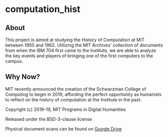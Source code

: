 # computation_hist

## About

This project is aimed at studying the History of Computation at MIT between 1950 and 1962. 
Utilizing the MIT Archives' collection of documents from when the IBM 704 first came to 
the Institute, we are able to analyze the key events and players of bringing one of the first 
computers to the campus.

## Why Now?

MIT recently announced the creation of the Schwarzman College of Computing to begin in 2019, 
affording the perfect opportunity as humanists to reflect on the history of computation at the 
Institute in the past.

Copyright (c) 2018–19, MIT Programs in Digital Humanities

Released under the BSD-3-clause license

Physical document scans can be found on [Google Drive](https://drive.google.com/open?id=13xWKkxSY9ehDpNwRGPOfPDD40qhqz8_s)

